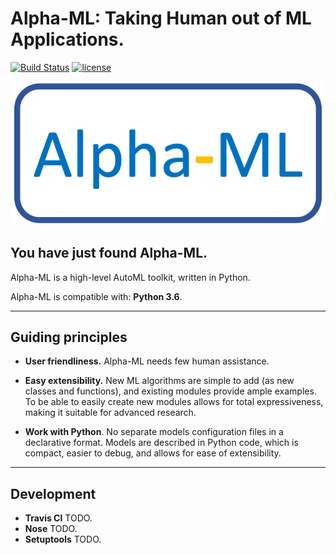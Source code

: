 # Alpha-ML: Taking Human out of ML Applications.
[![Build Status](https://travis-ci.org/keras-team/keras.svg?branch=master)](https://travis-ci.org/keras-team/keras)
[![license](https://img.shields.io/github/license/mashape/apistatus.svg?maxAge=2592000)](https://github.com/keras-team/keras/blob/master/LICENSE)

![alpha-ml logo](docs/images/alpha_ml.png)

## You have just found Alpha-ML.

Alpha-ML is a high-level AutoML toolkit, written in Python.

Alpha-ML is compatible with: __Python 3.6__.


------------------


## Guiding principles

- __User friendliness.__ Alpha-ML needs few human assistance.

- __Easy extensibility.__ New ML algorithms are simple to add (as new classes and functions), and existing modules provide ample examples. To be able to easily create new modules allows for total expressiveness, making it suitable for advanced research.

- __Work with Python__. No separate models configuration files in a declarative format. Models are described in Python code, which is compact, easier to debug, and allows for ease of extensibility.

------------------


## Development

- __Travis CI__ TODO.
- __Nose__ TODO.
- __Setuptools__ TODO.
